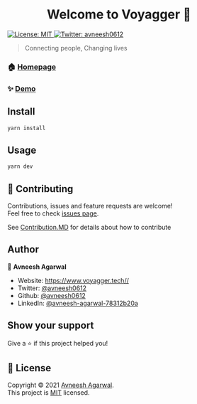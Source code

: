<h1 align="center">Welcome to Voyagger 👋</h1>
<p>
  <a href="https://github.com/avneesh0612/Voyagger/blob/main/LICENSE" target="_blank">
    <img alt="License: MIT" src="https://img.shields.io/badge/License-MIT-yellow.svg" />
  </a>
  <a href="https://twitter.com/avneesh0612" target="_blank">
    <img alt="Twitter: avneesh0612" src="https://img.shields.io/twitter/follow/avneesh0612.svg?style=social" />
  </a>
</p>

> Connecting people, Changing lives

### 🏠 [Homepage](https://www.voyagger.tech//)

### ✨ [Demo](https://www.voyagger.tech//)

## Install

```sh
yarn install
```

## Usage

```sh
yarn dev
```

## 🤝 Contributing

Contributions, issues and feature requests are welcome!<br />Feel free to check [issues page](https://github.com/avneesh0612/Voyagger/issues).

See [Contribution.MD](https://github.com/avneesh0612/voyagger/blob/main/CONTRIBUTING.md) for details about how to contribute
## Author

👤 **Avneesh Agarwal**

- Website: https://www.voyagger.tech//
- Twitter: [@avneesh0612](https://twitter.com/avneesh0612)
- Github: [@avneesh0612](https://github.com/avneesh0612)
- LinkedIn: [@avneesh-agarwal-78312b20a](https://linkedin.com/in/avneesh-agarwal-78312b20a)

## Show your support

Give a ⭐️ if this project helped you!

## 📝 License

Copyright © 2021 [Avneesh Agarwal](https://github.com/avneesh0612).<br />
This project is [MIT](https://github.com/avneesh0612/Voyagger/blob/main/LICENSE) licensed.
